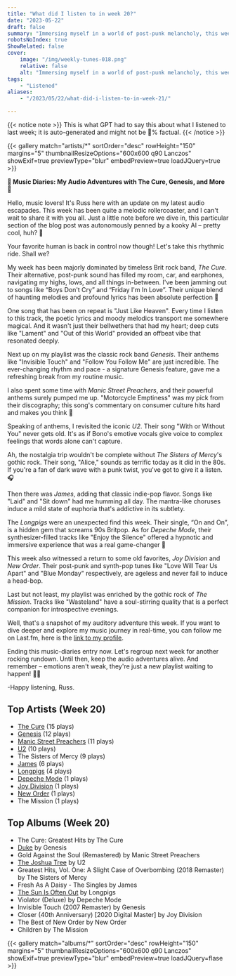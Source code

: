 ```yaml
---
title: "What did I listen to in week 20?"
date: "2023-05-22"
draft: false
summary: "Immersing myself in a world of post-punk melancholy, this week was dominated by the haunting, yet captivating tunes of The Cure. LastFM data confirms this immersion, crowning them as my most played artist. Their signature blend of moody lyricism and gothic rock provided the soundtrack to my week."
robotsNoIndex: true
ShowRelated: false
cover:
    image: "/img/weekly-tunes-018.png"
    relative: false
    alt: "Immersing myself in a world of post-punk melancholy, this week was dominated by the haunting, yet captivating tunes of The Cure. LastFM data confirms this immersion, crowning them as my most played artist. Their signature blend of moody lyricism and gothic rock provided the soundtrack to my week."
tags:
    - "Listened"
aliases:
    - "/2023/05/22/what-did-i-listen-to-in-week-21/"

---
```


{{< notice note >}}
This is what GPT had to say this about what I listened to last week; it is auto-generated and might not be 💯% factual.
{{< /notice >}}

{{< gallery match="artists/*" sortOrder="desc" rowHeight="150" margins="5" thumbnailResizeOptions="600x600 q90 Lanczos" showExif=true previewType="blur" embedPreview=true loadJQuery=true >}}

**🎵 Music Diaries: My Audio Adventures with The Cure, Genesis, and More 🎵**

Hello, music lovers! It's Russ here with an update on my latest audio escapades. This week has been quite a melodic rollercoaster, and I can't wait to share it with you all. Just a little note before we dive in, this particular section of the blog post was autonomously penned by a kooky AI – pretty cool, huh? 🤖

Your favorite human is back in control now though! Let's take this rhythmic ride. Shall we?

My week has been majorly dominated by timeless Brit rock band, *The Cure*. Their alternative, post-punk sound has filled my room, car, and earphones, navigating my highs, lows, and all things in-between. I've been jamming out to songs like “Boys Don't Cry” and “Friday I'm In Love”. Their unique blend of haunting melodies and profound lyrics has been absolute perfection 🎸

One song that has been on repeat is "Just Like Heaven". Every time I listen to this track, the poetic lyrics and moody melodics transport me somewhere magical. And it wasn't just their bellwethers that had my heart; deep cuts like "Lament" and "Out of this World" provided an offbeat vibe that resonated deeply.

Next up on my playlist was the classic rock band *Genesis*. Their anthems like "Invisible Touch" and "Follow You Follow Me" are just incredible. The ever-changing rhythm and pace - a signature Genesis feature, gave me a refreshing break from my routine music.

I also spent some time with *Manic Street Preachers*, and their powerful anthems surely pumped me up. "Motorcycle Emptiness" was my pick from their discography; this song's commentary on consumer culture hits hard and makes you think 🧠

Speaking of anthems, I revisited the iconic *U2*. Their song "With or Without You" never gets old. It's as if Bono's emotive vocals give voice to complex feelings that words alone can't capture.

Ah, the nostalgia trip wouldn't be complete without *The Sisters of Mercy*'s gothic rock. Their song, "Alice," sounds as terrific today as it did in the 80s. If you're a fan of dark wave with a punk twist, you've got to give it a listen.🎧 

Then there was *James*, adding that classic indie-pop flavor. Songs like "Laid" and "Sit down" had me humming all day. The mantra-like choruses induce a mild state of euphoria that's addictive in its subtlety.

The *Longpigs* were an unexpected find this week. Their single, “On and On”, is a hidden gem that screams 90s Britpop. As for *Depeche Mode*, their synthesizer-filled tracks like "Enjoy the Silence" offered a hypnotic and immersive experience that was a real game-changer 🎹 

This week also witnessed a return to some old favorites, *Joy Division* and *New Order*. Their post-punk and synth-pop tunes like "Love Will Tear Us Apart" and "Blue Monday" respectively, are ageless and never fail to induce a head-bop.

Last but not least, my playlist was enriched by the gothic rock of *The Mission*. Tracks like "Wasteland" have a soul-stirring quality that is a perfect companion for introspective evenings.

Well, that's a snapshot of my auditory adventure this week. If you want to dive deeper and explore my music journey in real-time, you can follow me on Last.fm, here is the [link to my profile](https://www.last.fm/user/RussMckendrick).

Ending this music-diaries entry now. Let's regroup next week for another rocking rundown. Until then, keep the audio adventures alive. And remember – emotions aren't weak, they're just a new playlist waiting to happen! 🎵🎶

-Happy listening, Russ.

## Top Artists (Week 20)

- [The Cure](https://www.mckendrick.rocks/artist/the-cure/) (15 plays)
- [Genesis](https://www.mckendrick.rocks/artist/genesis/) (12 plays)
- [Manic Street Preachers](https://www.mckendrick.rocks/artist/manic-street-preachers/) (11 plays)
- [U2](https://www.mckendrick.rocks/artist/u2/) (10 plays)
- The Sisters of Mercy (9 plays)
- [James](https://www.mckendrick.rocks/artist/james/) (6 plays)
- [Longpigs](https://www.mckendrick.rocks/artist/longpigs/) (4 plays)
- [Depeche Mode](https://www.mckendrick.rocks/artist/depeche-mode/) (1 plays)
- [Joy Division](https://www.mckendrick.rocks/artist/joy-division/) (1 plays)
- [New Order](https://www.mckendrick.rocks/artist/new-order/) (1 plays)
- The Mission (1 plays)


## Top Albums (Week 20)

- The Cure: Greatest Hits by The Cure
- [Duke](https://www.mckendrick.rocks/albums/duke-773021/) by Genesis
- Gold Against the Soul (Remastered) by Manic Street Preachers
- [The Joshua Tree](https://www.mckendrick.rocks/albums/the-joshua-tree-10391869/) by U2
- Greatest Hits, Vol. One: A Slight Case of Overbombing (2018 Remaster) by The Sisters of Mercy
- Fresh As A Daisy - The Singles by James
- [The Sun Is Often Out](https://www.mckendrick.rocks/albums/the-sun-is-often-out-15537055/) by Longpigs
- Violator (Deluxe) by Depeche Mode
- Invisible Touch (2007 Remaster) by Genesis
- Closer (40th Anniversary) [2020 Digital Master] by Joy Division
- The Best of New Order by New Order
- Children by The Mission


{{< gallery match="albums/*" sortOrder="desc" rowHeight="150" margins="5" thumbnailResizeOptions="600x600 q90 Lanczos" showExif=true previewType="blur" embedPreview=true loadJQuery=flase >}}